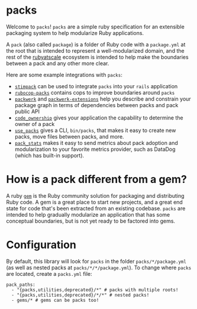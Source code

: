 # packs

Welcome to `packs`! `packs` are a simple ruby specification for an extensible packaging system to help modularize Ruby applications.

A `pack` (also called `package`) is a folder of Ruby code with a `package.yml` at the root that is intended to represent a well-modularized domain, and the rest of the [rubyatscale](https://github.com/rubyatscale) ecosystem is intended to help make the boundaries between a pack and any other more clear.

Here are some example integrations with `packs`:
- [`stimpack`](https://github.com/rubyatscale/stimpack) can be used to integrate `packs` into your `rails` application
- [`rubocop-packs`](https://github.com/rubyatscale/rubocop-packs) contains cops to improve boundaries around `packs` 
- [`packwerk`](https://github.com/Shopify/packwerk) and [`packwerk-extensions`](https://github.com/rubyatscale/packwerk-extensions) help you describe and constrain your package graph in terms of dependencies between packs and pack public API
- [`code_ownership`](https://github.com/rubyatscale/code_ownership) gives your application the capability to determine the owner of a pack
- [`use_packs`](https://github.com/rubyatscale/use_packs) gives a CLI, `bin/packs`, that makes it easy to create new packs, move files between packs, and more.
- [`pack_stats`](https://github.com/rubyatscale/pack_stats) makes it easy to send metrics about pack adoption and modularization to your favorite metrics provider, such as DataDog (which has built-in support).

# How is a pack different from a gem?
A ruby [`gem`](https://guides.rubygems.org/what-is-a-gem/) is the Ruby community solution for packaging and distributing Ruby code. A gem is a great place to start new projects, and a great end state for code that's been extracted from an existing codebase. `packs` are intended to help gradually modularize an application that has some conceptual boundaries, but is not yet ready to be factored into gems.

# Configuration
By default, this library will look for `packs` in the folder `packs/*/package.yml` (as well as nested packs at `packs/*/*/package.yml`). To change where `packs` are located, create a `packs.yml` file:
```
pack_paths:
  - "{packs,utilities,deprecated}/*" # packs with multiple roots!
  - "{packs,utilities,deprecated}/*/*" # nested packs!
  - gems/* # gems can be packs too!
```
